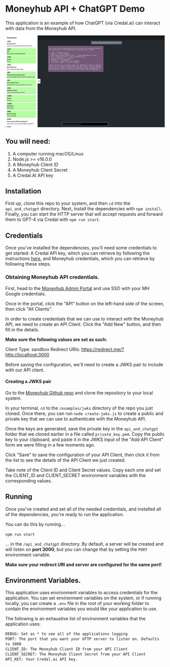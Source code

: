 # Moneyhub API + ChatGPT Demo

This application is an example of how ChatGPT (via Credal.ai) can interact with data from the Moneyhub API.

![An image showing what the example application looks like when running](../DOCUMENTATION_RESOURCES/4.png)

## You will need:

1. A computer running macOS/Linux
2. Node.js >= v16.0.0
3. A Moneyhub Client ID
4. A Moneyhub Client Secret
5. A Credal.AI API key

## Installation
First up, clone this repo to your system, and then `cd` into the `api_and_chatgpt` directory. Next, install the dependencies with `npm install`. Finally, you can start the HTTP server that will accept requests and forward them to GPT-4 via Credal with `npm run start`.

## Credentials

Once you've installed the dependencies, you'll need some credentials to get started: A Credal API key, which you can retrieve by following the instructions [here](../credal-demo/API_KEY.md), and Moneyhub credentials, which you can retrieve by following these steps.

### Obtaining Moneyhub API credentials.

First, head to the [Moneyhub Admin Portal](https://admin-portal.moneyhub.co.uk/) and use SSO with your MH Google credentials.

Once in the portal, click the "API" button on the left-hand side of the screen, then click "All Clients".

In order to create credentials that we can use to interact with the Moneyhub API, we need to create an API Client. Click the "Add New" button, and then fill in the details.

**Make sure the following values are set as such:**

Client Type: sandbox
Redirect URIs: https://redirect.me/?http://localhost:3000

Before saving the configuration, we'll need to create a JWKS pair to include with our API client.

#### Creating a JWKS pair

Go to the [Moneyhub Github repo](https://github.com/moneyhub/moneyhub-api-client) and clone the repository to your local system.

In your terminal, `cd` to the `/examples/jwks` directory of the repo you just cloned. Once there, you can run `node create-jwks.js` to create a public and private key that we can use to authenticate with the Moneyhub API.

Once the keys are generated, save the private key in the `api_and_chatgpt` folder that we cloned earlier in a file called `private_key.pem`. Copy the public key to your clipboard, and paste it in the JWKS input of the "Add API Client" form we were filling in a few moments ago.

Click "Save" to save the configuration of your API Client, then click it from the list to see the details of the API Client we just created.

Take note of the Client ID and Client Secret values. Copy each one and set the CLIENT_ID and CLIENT_SECRET environment variables with the corresponding values.

## Running

Once you've created and set all of the needed credentials, and installed all of the dependencies, you're ready to run the application.

You can do this by running...

```npm run start```

... in the `/api_and_chatgpt` directory. By default, a server will be created and will listen on **port 3000**, but you can change that by setting the `PORT` environment variable.

**Make sure your redirect URI and server are configured for the same port!**

## Environment Variables.

This application uses environment variables to access credentials for the application. You can set environment variables on the system, or if running locally, you can create a `.env` file in the root of your working folder to contain the environment variables you would like your application to use.

The following is an exhaustive list of environment variables that the application uses:

```
DEBUG: Set as * to see all of the applications logging
PORT: The port that you want your HTTP server to listen on. Defaults to 3000
CLIENT_ID: The Moneyhub Client ID from your API Client
CLIENT_SECRET: The Moneyhub Client Secret from your API Client
API_KEY: Your Credal.ai API key.
```